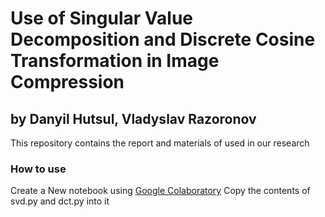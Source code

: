 # Use of Singular Value Decomposition and Discrete Cosine Transformation in Image Compression
## by Danyil Hutsul, Vladyslav Razoronov

This repository contains the report and materials of used in our research

### How to use
Create a New notebook using [Google Colaboratory](https://colab.research.google.com)
Copy the contents of svd.py and dct.py into it